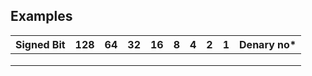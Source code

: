 ## Examples ##

| Signed Bit | 128 | 64 | 32 | 16 | 8 | 4 | 2 | 1 | Denary no* |
| ---- | ---- | ---- | ---- | ---- | ---- | ---- | ---- | ---- | ---- |
|  |  |  |  |  |  |  |  |  |  |
|  |  |  |  |  |  |  |  |  |  |
|  |  |  |  |  |  |  |  |  |  |
